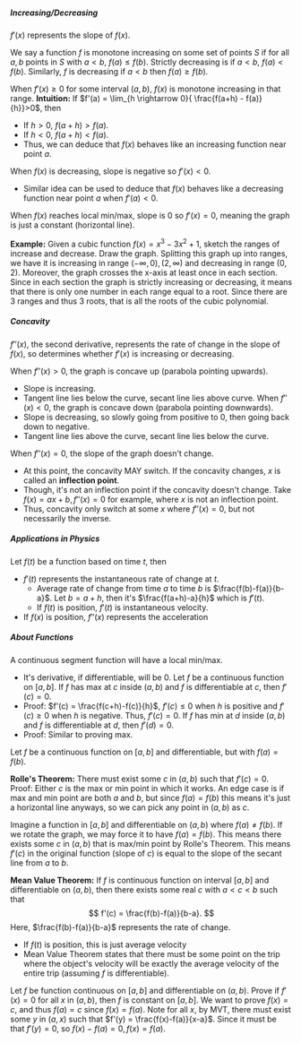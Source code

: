 ##### Increasing/Decreasing
$f'(x)$ represents the slope of $f(x)$.

We say a function $f$ is monotone increasing on some set of points $S$ if for all $a,b$ points in $S$ with $a<b$, $f(a) \le f(b)$. Strictly decreasing is if $a<b$, $f(a)<f(b)$.
Similarly, $f$ is decreasing if $a<b$ then $f(a) \ge f(b)$.

When $f'(x) \ge 0$ for some interval $(a,b)$, $f(x)$ is monotone increasing in that range.
**Intuition:**
If $f'(a) = \lim_{h \rightarrow 0}{ \frac{f(a+h) - f(a)}{h}}>0$, then 
- If $h>0$, $f(a+h)>f(a)$.  
- If $h<0$, $f(a+h)<f(a)$. 
- Thus, we can deduce that $f(x)$ behaves like an increasing function near point $a$. 

When $f(x)$ is decreasing, slope is negative so $f'(x) < 0$.
- Similar idea can be used to deduce that $f(x)$ behaves like a decreasing function near point $a$ when $f'(a)<0$.

When $f(x)$ reaches local min/max, slope is $0$ so $f'(x)=0$, meaning the graph is just a constant (horizontal line).

**Example:** Given a cubic function $f(x) = x^3-3x^2+1$, sketch the ranges of increase and decrease.
Draw the graph. Splitting this graph up into ranges, we have it is increasing in range $(-\infty,0), (2,\infty)$ and decreasing in range $(0,2)$. Moreover, the graph crosses the x-axis at least once in each section. Since in each section the graph is strictly increasing or decreasing, it means that there is only one number in each range equal to a root. Since there are 3 ranges and thus 3 roots, that is all the roots of the cubic polynomial.

##### Concavity
$f''(x)$, the second derivative, represents the rate of change in the slope of $f(x)$, so determines whether $f'(x)$ is increasing or decreasing.

When $f''(x) >0$, the graph is concave up (parabola pointing upwards).
- Slope is increasing.
- Tangent line lies below the curve, secant line lies above curve.
When $f''(x) < 0$, the graph is concave down (parabola pointing downwards).
- Slope is decreasing, so slowly going from positive to 0, then going back down to negative.
- Tangent line lies above the curve, secant line lies below the curve.

When $f''(x) = 0$, the slope of the graph doesn't change.
- At this point, the concavity MAY switch. If the concavity changes, $x$ is called an **inflection point**.
- Though, it's not an inflection point if the concavity doesn't change. Take $f(x)=ax+b, f''(x)=0$ for example, where $x$ is not an inflection point. 
- Thus, concavity only switch at some $x$ where $f''(x) = 0$, but not necessarily the inverse.


##### Applications in Physics
Let $f(t)$ be a function based on time $t$, then
- $f'(t)$ represents the instantaneous rate of change at $t$.
	- Average rate of change from time $a$ to time $b$ is $\frac{f(b)-f(a)}{b-a}$. Let $b = a+h$, then it's $\frac{f(a+h)-a}{h}$ which is $f'(t)$.
	- If $f(t)$ is position, $f'(t)$ is instantaneous velocity.
- If $f(x)$ is position, $f''(x)$ represents the acceleration



##### About Functions
A continuous segment function will have a local min/max.
- It's derivative, if differentiable, will be 0.
Let $f$ be a continuous function on $[a,b]$.
If $f$ has max at $c$ inside $(a,b)$ and $f$ is differentiable at $c$, then $f'(c)=0$.
- Proof: $f'(c) = \frac{f(c+h)-f(c)}{h}$, $f'(c) \le 0$ when $h$ is positive and $f'(c) \ge 0$ when $h$ is negative. Thus, $f'(c)=0$.
If $f$ has min at $d$ inside $(a,b)$ and $f$ is differentiable at $d$, then $f'(d)=0$.
- Proof: Similar to proving max.

Let $f$ be a continuous function on $[a,b]$ and differentiable, but with $f(a)=f(b)$.

**Rolle's Theorem:** There must exist some $c$ in $(a,b)$ such that $f'(c)=0$. Proof: Either $c$ is the max or min point in which it works. An edge case is if max and min point are both $a$ and $b$, but since $f(a) = f(b)$ this means it's just a horizontal line anyways, so we can pick any point in $(a,b)$ as $c$.

Imagine a function in $[a,b]$ and differentiable on $(a,b)$ where $f(a) \neq f(b)$. If we rotate the graph, we may force it to have $f(a)=f(b)$. This means there exists some $c$ in $(a,b)$ that is max/min point by Rolle's Theorem. This means $f'(c)$ in the original function (slope of $c$) is equal to the slope of the secant line from $a$ to $b$. 

**Mean Value Theorem:** If $f$ is continuous function on interval $[a,b]$ and differentiable on $(a,b)$, then there exists some real $c$ with $a<c<b$ such that 
$$
f'(c) = \frac{f(b)-f(a)}{b-a}.
$$
Here, $\frac{f(b)-f(a)}{b-a}$ represents the rate of change.
- If $f(t)$ is position, this is just average velocity
- Mean Value Theorem states that there must be some point on the trip where the object's velocity will be exactly the average velocity of the entire trip (assuming $f$ is differentiable).


Let $f$ be function continuous on $[a,b]$ and differentiable on $(a,b)$. Prove if $f'(x)=0$ for all $x$ in $(a,b)$, then $f$ is constant on $[a,b]$.
We want to prove $f(x)=c$, and thus $f(a)=c$ since $f(x)=f(a)$.
Note for all $x$, by MVT, there must exist some $y$ in $(a,x)$ such that $f'(y) = \frac{f(x)-f(a)}{x-a}$. Since it must be that $f'(y)=0$, so $f(x)-f(a)=0,f(x)=f(a)$.








